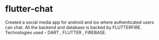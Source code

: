 # flutter-chat
Created a social media app for android and ios where authenticated users can chat. All the backend and database is backed by FLUTTERFIRE.  Technologies used - DART , FLUTTER , FIREBASE.
